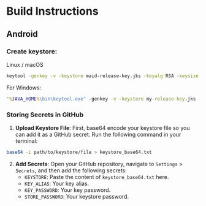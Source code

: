 # Build Instructions

## Android

### Create keystore:

Linux / macOS
```bash
keytool -genkey -v -keystore maid-release-key.jks -keyalg RSA -keysize 2048 -validity 10000 -alias maid-key-alias
```

For Windows:

```cmd
"%JAVA_HOME%\bin\keytool.exe" -genkey -v -keystore my-release-key.jks -keyalg RSA -keysize 2048 -validity 10000 -alias my-key-alias
```

### Storing Secrets in GitHub

1. **Upload Keystore File**: First, base64 encode your keystore file so you can add it as a GitHub secret. Run the following command in your terminal:

```bash
base64 -i path/to/keystore/file > keystore_base64.txt
```

2. **Add Secrets**: Open your GitHub repository, navigate to `Settings` > `Secrets`, and then add the following secrets:
    - `KEYSTORE`: Paste the content of `keystore_base64.txt` here.
    - `KEY_ALIAS`: Your key alias.
    - `KEY_PASSWORD`: Your key password.
    - `STORE_PASSWORD`: Your keystore password.

